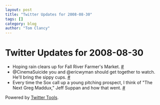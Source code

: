 ```yaml
---
layout: post
title: "Twitter Updates for 2008-08-30"
tags: []
category: blog
author: "Tom Clancy"
---
```


# Twitter Updates for 2008-08-30

<ul>
	<li>Hoping rain clears up for Fall River Farmer's Market. <a href="http://twitter.com/tclancy/statuses/903911703">#</a></li>
	<li>@CinemaSuicide you and @ericwyman should get together to watch. He'll bring the sippy cups. <a href="http://twitter.com/tclancy/statuses/903937613">#</a></li>
	<li>Every time the Sox call up a young pitching prospect, I think of "The Next Greg Maddux," Jeff Suppan and how that went. <a href="http://twitter.com/tclancy/statuses/903938458">#</a></li>
</ul>
<p>Powered by <a href="http://alexking.org/projects/wordpress">Twitter Tools</a>.</p>
